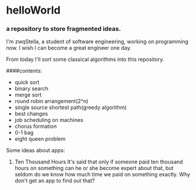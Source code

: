 # helloWorld
### a repository to store fragmented ideas.  
I'm zwqStella, a student of software engineering, working on programming now. I wish I can become a great engineer one day.  


From today I'll sort some classical algorithms into this repository.

####contents:
* quick sort
* binary search
* merge sort
* round robin arrangement(2^n)
* single source shortest path(greedy algorithm)
* best changes  
* job scheduling on machines
* chorus formation
* 0-1 bag
* eight queen problem

Some ideas about apps:  
1. Ten Thousand Hours  It's said that only if someone paid ten thousand hours on something can he or she become expert about that, but seldom do we know how much time we paid on something exactly. Why don't get an app to find out that?
